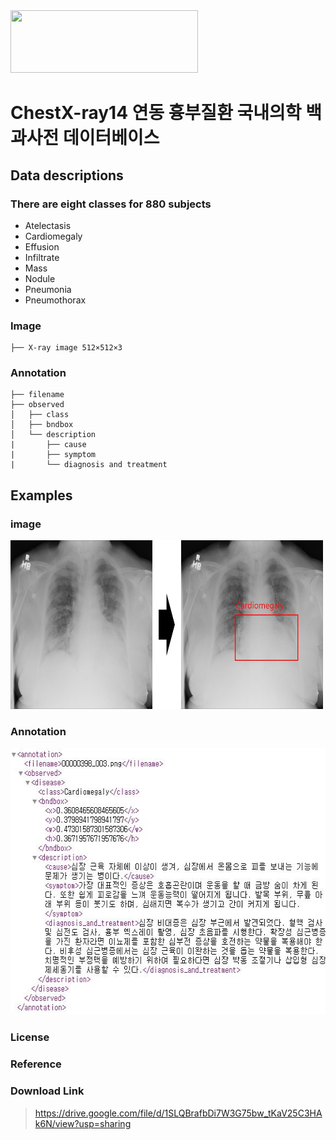 <img src="http://xai.unist.ac.kr/static/img/logos/XAIC_logo.png" width="300" height="100">

# **ChestX-ray14 연동 흉부질환 국내의학 백과사전 데이터베이스**

## Data descriptions
### There are eight classes for 880 subjects

* Atelectasis
* Cardiomegaly
* Effusion
* Infiltrate
* Mass
* Nodule
* Pneumonia
* Pneumothorax

### Image

```
├── X-ray image 512×512×3 
```

### Annotation
```
├── filename
├── observed
│   ├── class
│   ├── bndbox
│   └── description
|       ├── cause
|       ├── symptom
|       └── diagnosis and treatment
```

## **Examples**

### image

<img src="./figure_01.jpg" width="500" height="270">

### Annotation

<img src="./xml.JPG" width="583" height="427"> 

### **License**
>  

### **Reference**
>   

### **Download Link**
> https://drive.google.com/file/d/1SLQBrafbDi7W3G75bw_tKaV25C3HAk6N/view?usp=sharing

